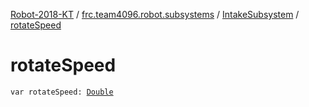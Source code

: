 [Robot-2018-KT](../../index.md) / [frc.team4096.robot.subsystems](../index.md) / [IntakeSubsystem](index.md) / [rotateSpeed](./rotate-speed.md)

# rotateSpeed

`var rotateSpeed: `[`Double`](https://kotlinlang.org/api/latest/jvm/stdlib/kotlin/-double/index.html)